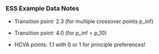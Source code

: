 ### ESS Example Data Notes
- Transition point: 2.3 (for multiple crossover points p_inf)
- Transition point: 4.0 (for p_inf = p_10)

- HCVA points: 1.1 with 0 or 1 for principle preferences!
